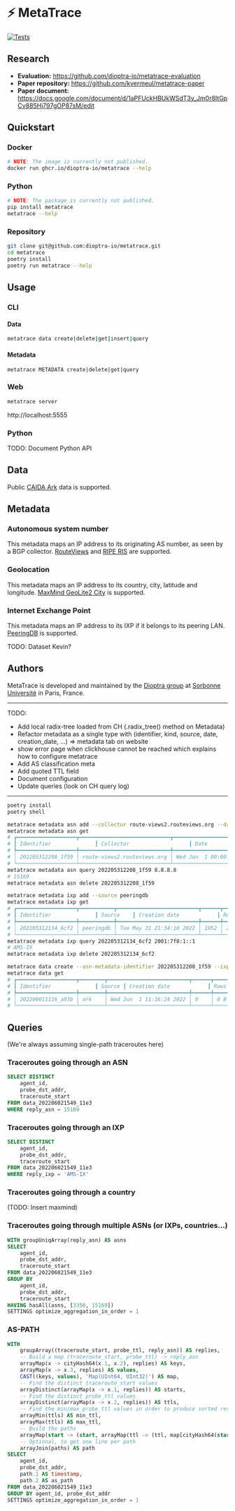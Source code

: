 # ⚡ MetaTrace

<!-- Uncomment when public
[![Tests](https://img.shields.io/github/workflow/status/dioptra-io/metatrace/Tests?logo=github)](https://github.com/dioptra-io/metatrace/actions/workflows/tests.yml)
[![Coverage](https://img.shields.io/codecov/c/github/dioptra-io/metatrace?logo=codecov&logoColor=white)](https://app.codecov.io/gh/dioptra-io/metatrace)
[![PyPI](https://img.shields.io/pypi/v/metatrace?color=blue&logo=pypi&logoColor=white)](https://pypi.org/project/metatrace/)
-->

[![Tests](https://github.com/dioptra-io/metatrace/actions/workflows/tests.yml/badge.svg)](https://github.com/dioptra-io/metatrace/actions/workflows/tests.yml)

## Research

- **Evaluation:** https://github.com/dioptra-io/metatrace-evaluation
- **Paper repository:** https://github.com/kvermeul/metatrace-paper
- **Paper document:** https://docs.google.com/document/d/1aPFUckHBUkWSdT3y_Jm0r8ItGpCv885Hj797gOP87sM/edit

## Quickstart

### Docker

```bash
# NOTE: The image is currently not published.
docker run ghcr.io/dioptra-io/metatrace --help
```

### Python

```bash
# NOTE: The package is currently not published.
pip install metatrace
metatrace --help
```

### Repository

```bash
git clone git@github.com:dioptra-io/metatrace.git
cd metatrace
poetry install
poetry run metatrace --help
```

## Usage

### CLI

#### Data

```bash
metatrace data create|delete|get|insert|query
```

#### Metadata

```
metatrace METADATA create|delete|get|query
```

### Web

```bash
metatrace server
```

http://localhost:5555

### Python

TODO: Document Python API

## Data

Public [CAIDA Ark](https://www.caida.org/projects/ark/) data is supported.

## Metadata

### Autonomous system number

This metadata maps an IP address to its originating AS number, as seen by a BGP collector.
[RouteViews](http://routeviews.org) and [RIPE RIS](https://www.ripe.net/analyse/internet-measurements/routing-information-service-ris) are supported.

### Geolocation

This metadata maps an IP address to its country, city, latitude and longitude.
[MaxMind GeoLite2 City](https://dev.maxmind.com/geoip/geolite2-free-geolocation-data?lang=en) is supported.

### Internet Exchange Point

This metadata maps an IP address to its IXP if it belongs to its peering LAN.
[PeeringDB](https://www.peeringdb.com) is supported.

TODO: Dataset Kevin?

## Authors

MetaTrace is developed and maintained by the [Dioptra group](https://dioptra.io) at [Sorbonne Université](https://www.sorbonne-universite.fr) in Paris, France.

---
TODO:
- Add local radix-tree loaded from CH (.radix_tree() method on Metadata)
- Refactor metadata as a single type with (identifier, kind, source, date, creation_date, ...) => metadata tab on website
- show error page when clickhouse cannot be reached which explains how to configure metatrace
- Add AS classification meta
- Add quoted TTL field
- Document configuration
- Update queries (look on CH query log)
---

```bash
poetry install
poetry shell
```

```bash
metatrace metadata asn add --collector route-views2.routeviews.org --date 2014-01-01T00:00:00
metatrace metadata asn get
# ┏━━━━━━━━━━━━━━━━━━━┳━━━━━━━━━━━━━━━━━━━━━━━━━━━━━┳━━━━━━━━━━━━━━━━━━━━━━━━━━┳━━━━━━━━━━━━━━━━━━━━━━━━━━┳━━━━━━━━┳━━━━━━━━━━━━━━━━━━━━━━━┓
# ┃ Identifier              ┃ Collector                   ┃ Date                     ┃ Creation date            ┃ Rows   ┃ Size                  ┃
# ┡━━━━━━━━━━━━━━━━━━━╇━━━━━━━━━━━━━━━━━━━━━━━━━━━━━╇━━━━━━━━━━━━━━━━━━━━━━━━━━╇━━━━━━━━━━━━━━━━━━━━━━━━━━╇━━━━━━━━╇━━━━━━━━━━━━━━━━━━━━━━━┩
# │ 202205312208_1f59 │ route-views2.routeviews.org │ Wed Jan  1 00:00:00 2014 │ Tue May 31 22:08:18 2022 │ 498110 │ 3.5454529999999997 MB │
# └───────────────────┴─────────────────────────────┴──────────────────────────┴──────────────────────────┴────────┴───────────────────────┘
metatrace metadata asn query 202205312208_1f59 8.8.8.8
# 15169
metatrace metadata asn delete 202205312208_1f59
```

```bash
metatrace metadata ixp add --source peeringdb
metatrace metadata ixp get
# ┏━━━━━━━━━━━━━━━━━━━┳━━━━━━━━━━━┳━━━━━━━━━━━━━━━━━━━━━━━━━━┳━━━━━━┳━━━━━━━━━━━┓
# ┃ Identifier              ┃ Source    ┃ Creation date            ┃ Rows ┃ Size      ┃
# ┡━━━━━━━━━━━━━━━━━━━╇━━━━━━━━━━━╇━━━━━━━━━━━━━━━━━━━━━━━━━━╇━━━━━━╇━━━━━━━━━━━┩
# │ 202205312134_6cf2 │ peeringdb │ Tue May 31 21:34:10 2022 │ 1952 │ 26.848 kB │
# └───────────────────┴───────────┴──────────────────────────┴──────┴───────────┘
metatrace metadata ixp query 202205312134_6cf2 2001:7f8:1::1
# AMS-IX
metatrace metadata ixp delete 202205312134_6cf2
```

```bash
metatrace data create --asn-metadata-identifier 202205312208_1f59 --ixp-metadata-identifier 202205312134_6cf2
metatrace data get
# ┏━━━━━━━━━━━━━━━━━━━┳━━━━━━━━┳━━━━━━━━━━━━━━━━━━━━━━━━━━┳━━━━━━┳━━━━━━┓
# ┃ Identifier              ┃ Source ┃ Creation date            ┃ Rows ┃ Size ┃
# ┡━━━━━━━━━━━━━━━━━━━╇━━━━━━━━╇━━━━━━━━━━━━━━━━━━━━━━━━━━╇━━━━━━╇━━━━━━┩
# │ 202206011116_a93b │ ark    │ Wed Jun  1 11:16:24 2022 │ 0    │ 0 B  │
# └───────────────────┴────────┴──────────────────────────┴──────┴──────┘
```

## Queries

(We're always assuming single-path traceroutes here)

### Traceroutes going through an ASN

```sql
SELECT DISTINCT
    agent_id,
    probe_dst_addr,
    traceroute_start
FROM data_202206021549_11e3
WHERE reply_asn = 15169
```

### Traceroutes going through an IXP

```sql
SELECT DISTINCT
    agent_id,
    probe_dst_addr,
    traceroute_start
FROM data_202206021549_11e3
WHERE reply_ixp = 'AMS-IX'
```

### Traceroutes going through a country

(TODO: Insert maxmind)

### Traceroutes going through multiple ASNs (or IXPs, countries...)

```sql
WITH groupUniqArray(reply_asn) AS asns
SELECT
    agent_id,
    probe_dst_addr,
    traceroute_start
FROM data_202206021549_11e3
GROUP BY
    agent_id,
    probe_dst_addr,
    traceroute_start
HAVING hasAll(asns, [3356, 15169])
SETTINGS optimize_aggregation_in_order = 1
```

### AS-PATH

```sql
WITH
    groupArray((traceroute_start, probe_ttl, reply_asn)) AS replies,
    -- Build a map (traceroute_start, probe_ttl) -> reply_asn 
    arrayMap(x -> cityHash64(x.1, x.2), replies) AS keys,
    arrayMap(x -> x.3, replies) AS values,
    CAST((keys, values), 'Map(UInt64, UInt32)') AS map,
    -- Find the distinct traceroute_start values
    arrayDistinct(arrayMap(x -> x.1, replies)) AS starts,
    -- Find the distinct probe_ttl values
    arrayDistinct(arrayMap(x -> x.2, replies)) AS ttls,
    -- Find the min/max probe_ttl values in order to produce sorted results
    arrayMin(ttls) AS min_ttl,
    arrayMax(ttls) AS max_ttl,
    -- Build the paths
    arrayMap(start -> (start, arrayMap(ttl -> (ttl, map[cityHash64(start, ttl)]), range(min_ttl, max_ttl))), starts) AS paths,
    -- Optional, to get one line per path
    arrayJoin(paths) AS path
SELECT
    agent_id,
    probe_dst_addr,
    path.1 AS timestamp,
    path.2 AS as_path
FROM data_202206021549_11e3
GROUP BY agent_id, probe_dst_addr
SETTINGS optimize_aggregation_in_order = 1
```
